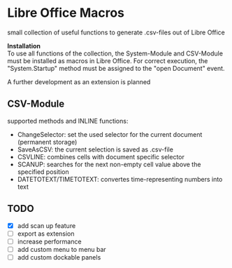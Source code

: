 # Libre Office Macros

small collection of useful functions to generate .csv-files out of Libre Office

**Installation**<br>
To use all functions of the collection, the System-Module and CSV-Module must be installed as macros in Libre Office. For correct execution, the "System.Startup" method must be assigned to the "open Document" event.

A further development as an extension is planned

## CSV-Module

supported methods and INLINE functions:
- ChangeSelector: set the used selector for the current document (permanent storage)
- SaveAsCSV: the current selection is saved as .csv-file
- CSVLINE: combines cells with document specific selector
- SCANUP: searches for the next non-empty cell value above the specified position
- DATETOTEXT/TIMETOTEXT: convertes time-representing numbers into text

## TODO

- [x] add scan up feature
- [ ] export as extension
- [ ] increase performance
- [ ] add custom menu to menu bar
- [ ] add custom dockable panels

